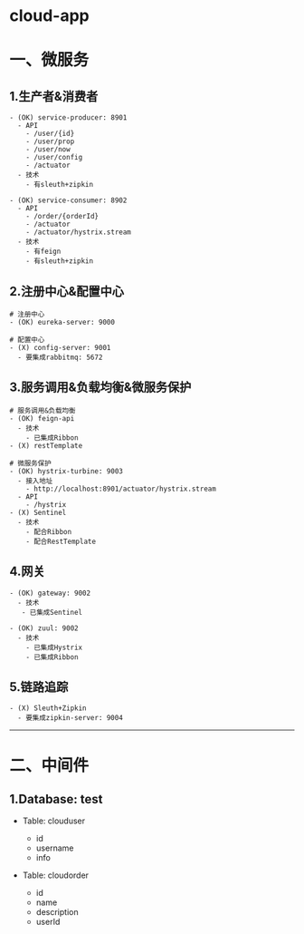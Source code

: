 # cloud-app

# 一、微服务
## 1.生产者&消费者
```
- (OK) service-producer: 8901
  - API
    - /user/{id}
    - /user/prop
    - /user/now
    - /user/config
    - /actuator
  - 技术
    - 有sleuth+zipkin

- (OK) service-consumer: 8902
  - API
    - /order/{orderId}
    - /actuator
    - /actuator/hystrix.stream
  - 技术
    - 有feign
    - 有sleuth+zipkin
```

## 2.注册中心&配置中心
```
# 注册中心
- (OK) eureka-server: 9000

# 配置中心
- (X) config-server: 9001
  - 要集成rabbitmq: 5672
```

## 3.服务调用&负载均衡&微服务保护
```
# 服务调用&负载均衡
- (OK) feign-api
  - 技术
    - 已集成Ribbon
- (X) restTemplate

# 微服务保护
- (OK) hystrix-turbine: 9003
  - 接入地址
    - http://localhost:8901/actuator/hystrix.stream
  - API
    - /hystrix
- (X) Sentinel
  - 技术
    - 配合Ribbon
    - 配合RestTemplate
```

## 4.网关
```
- (OK) gateway: 9002
  - 技术
   - 已集成Sentinel
  
- (OK) zuul: 9002
  - 技术
    - 已集成Hystrix
    - 已集成Ribbon
```

## 5.链路追踪
```
- (X) Sleuth+Zipkin
  - 要集成zipkin-server: 9004
```

---

# 二、中间件
## 1.Database: test
- Table: clouduser
  - id
  - username
  - info

- Table: cloudorder
  - id
  - name
  - description
  - userId
